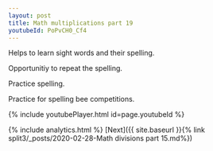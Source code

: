 ```yaml
---
layout: post
title: Math multiplications part 19
youtubeId: PoPvCH0_Cf4
---
```

 
 
Helps to learn sight words and their spelling.

Opportunitiy to repeat the spelling. 

Practice spelling. 
 
Practice for spelling bee competitions. 
 
{% include youtubePlayer.html id=page.youtubeId %}
 
 
{% include analytics.html %} 
[Next]({{ site.baseurl }}{% link  split3/_posts/2020-02-28-Math divisions part 15.md%})
 
